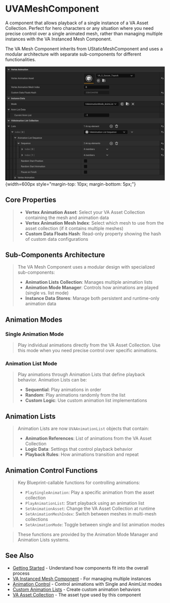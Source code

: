 # UVAMeshComponent

A component that allows playback of a single instance of a VA Asset Collection. Perfect for hero characters or any situation where you need precise control over a single animated mesh, rather than managing multiple instances with the VA Instanced Mesh Component.

The VA Mesh Component inherits from UStaticMeshComponent and uses a modular architecture with separate sub-components for different functionalities.

![Component Details](assets/details_vamesh.jpg){width=600px style="margin-top: 10px; margin-bottom: 5px;"}

## Core Properties

> - **Vertex Animation Asset**: Select your VA Asset Collection containing the mesh and animation data
> - **Vertex Animation Mesh Index**: Select which mesh to use from the asset collection (if it contains multiple meshes)
> - **Custom Data Floats Hash**: Read-only property showing the hash of custom data configurations

## Sub-Components Architecture

> The VA Mesh Component uses a modular design with specialized sub-components:
>
> - **Animation Lists Collection**: Manages multiple animation lists
> - **Animation Mode Manager**: Controls how animations are played (single vs. list mode)
> - **Instance Data Stores**: Manage both persistent and runtime-only animation data

## Animation Modes

### **Single Animation Mode**
> Play individual animations directly from the VA Asset Collection. Use this mode when you need precise control over specific animations.

### **Animation List Mode**  
> Play animations through Animation Lists that define playback behavior. Animation Lists can be:
>
> - **Sequential**: Play animations in order
> - **Random**: Play animations randomly from the list
> - **Custom Logic**: Use custom animation list implementations

## Animation Lists

> Animation Lists are now `UVAAnimationList` objects that contain:
>
> - **Animation References**: List of animations from the VA Asset Collection
> - **Logic Data**: Settings that control playback behavior
> - **Playback Rules**: How animations transition and repeat

## Animation Control Functions

> Key Blueprint-callable functions for controlling animations:
>
> - `PlaySingleAnimation`: Play a specific animation from the asset collection
> - `PlayAnimationList`: Start playback using an animation list
> - `SetAnimationAsset`: Change the VA Asset Collection at runtime
> - `SetAnimationMeshIndex`: Switch between meshes in multi-mesh collections
> - `SetAnimationMode`: Toggle between single and list animation modes

> These functions are provided by the Animation Mode Manager and Animation Lists systems.

## See Also

- [Getting Started](getting-started.md) - Understand how components fit into the overall process
- [VA Instanced Mesh Component](vertex-anim-instanced-mesh-component.md) - For managing multiple instances
- [Animation Control](animation-control.md) - Control animations with Single and AnimList modes
- [Custom Animation Lists](custom-animation-lists.md) - Create custom animation behaviors
- [VA Asset Collection](va-asset-collection.md) - The asset type used by this component
